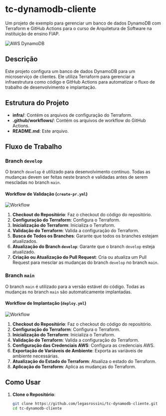 # tc-dynamodb-cliente

Um projeto de exemplo para gerenciar um banco de dados DynamoDB com Terraform e GitHub Actions para o curso de Arquitetura de Software na instituição de ensino FIAP.

![AWS DynamoDB](https://img.shields.io/badge/AWS-DynamoDB-232F3E?style=for-the-badge&logo=amazon-aws&logoColor=white)

## Descrição

Este projeto configura um banco de dados DynamoDB para um microserviço de clientes. Ele utiliza Terraform para gerenciar a infraestrutura como código e GitHub Actions para automatizar o fluxo de trabalho de desenvolvimento e implantação.

## Estrutura do Projeto

- **infra/**: Contém os arquivos de configuração do Terraform.
- **.github/workflows/**: Contém os arquivos de workflow do GitHub Actions.
- **README.md**: Este arquivo.

## Fluxo de Trabalho

### Branch `develop`

O branch `develop` é utilizado para desenvolvimento contínuo. Todas as mudanças devem ser feitas neste branch e validadas antes de serem mescladas no branch `main`.

#### Workflow de Validação (`create-pr.yml`)

![Workflow](https://img.shields.io/badge/GitHub%20Actions-Workflow%20de%20Validação-2088FF?style=for-the-badge&logo=github-actions&logoColor=white)

1. **Checkout do Repositório**: Faz o checkout do código do repositório.
2. **Configuração do Terraform**: Configura o Terraform.
3. **Inicialização do Terraform**: Inicializa o Terraform.
4. **Validação do Terraform**: Valida a configuração do Terraform.
5. **Busca de Todos os Branches**: Garante que todos os branches estejam atualizados.
6. **Atualização do Branch `develop`**: Garante que o branch `develop` esteja atualizado.
7. **Criação ou Atualização do Pull Request**: Cria ou atualiza um Pull Request para mesclar as mudanças do branch `develop` no branch `main`.

### Branch `main`

O branch `main` é utilizado para a versão estável do código. Todas as mudanças no branch `main` são automaticamente implantadas.

#### Workflow de Implantação (`deploy.yml`)

![Workflow](https://img.shields.io/badge/GitHub%20Actions-Workflow%20de%20Implantação-2088FF?style=for-the-badge&logo=github-actions&logoColor=white)

1. **Checkout do Repositório**: Faz o checkout do código do repositório.
2. **Configuração do Terraform**: Configura o Terraform.
3. **Inicialização do Terraform**: Inicializa o Terraform.
4. **Validação do Terraform**: Valida a configuração do Terraform.
5. **Configuração das Credenciais AWS**: Configura as credenciais AWS.
6. **Exportação de Variáveis de Ambiente**: Exporta as variáveis de ambiente necessárias.
7. **Atualização do Estado do Terraform**: Atualiza o estado do Terraform.
8. **Aplicação do Terraform**: Aplica as mudanças do Terraform.

## Como Usar

1. **Clone o Repositório**:
   ```sh
   git clone https://github.com/legasrossini/tc-dynamodb-cliente.git
   cd tc-dynamodb-cliente